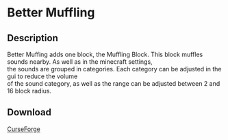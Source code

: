 # Better Muffling

## Description
Better Muffing adds one block, the Muffling Block. This block muffles sounds nearby. As well as in the minecraft settings,<br>
the sounds are grouped in categories. Each category can be adjusted in the gui to reduce the volume<br>
of the sound category, as well as the range can be adjusted between 2 and 16 block radius.

## Download
[CurseForge](https://minecraft.curseforge.com/projects/better-muffling)